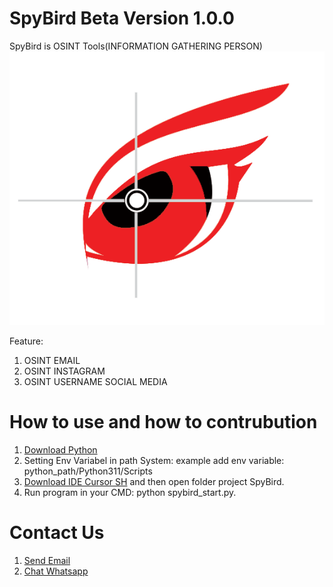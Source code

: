 # SpyBird Beta Version 1.0.0
SpyBird is OSINT Tools(INFORMATION GATHERING PERSON)
![SpyBird Logo](logo.png)

Feature:
1. OSINT EMAIL
2. OSINT INSTAGRAM
3. OSINT USERNAME SOCIAL MEDIA

# How to use and how to contrubution
1. [Download Python](https://www.python.org/downloads)
2. Setting Env Variabel in path System: example add env variable: python_path/Python311/Scripts
3. [Download IDE Cursor SH](https://www.cursor.sh/downloads) and then open folder project SpyBird.
4. Run program in your CMD: python spybird_start.py.

# Contact Us
1. [Send Email](https://mailto:anandatechnologysolution@gmail.com)
2. [Chat Whatsapp](https://wa.me/6285692060498)
